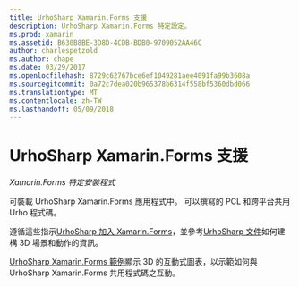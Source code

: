 ```yaml
---
title: UrhoSharp Xamarin.Forms 支援
description: UrhoSharp Xamarin.Forms 特定設定。
ms.prod: xamarin
ms.assetid: B630B8BE-3D8D-4CDB-BDB0-9709052AA46C
author: charlespetzold
ms.author: chape
ms.date: 03/29/2017
ms.openlocfilehash: 8729c62767bce6ef1049281aee4091fa99b3608a
ms.sourcegitcommit: 0a72c7dea020b965378b6314f558bf5360dbd066
ms.translationtype: MT
ms.contentlocale: zh-TW
ms.lasthandoff: 05/09/2018
---
```

# <a name="urhosharp-xamarinforms-support"></a>UrhoSharp Xamarin.Forms 支援

_Xamarin.Forms 特定安裝程式_

可裝載 UrhoSharp Xamarin.Forms 應用程式中。 可以撰寫的 PCL 和跨平台共用 Urho 程式碼。

遵循這些指示[UrhoSharp 加入 Xamarin.Forms](~/xamarin-forms/user-interface/graphics/urhosharp.md)，並參考[UrhoSharp 文件](~/graphics-games/urhosharp/using.md)如何建構 3D 場景和動作的資訊。

[UrhoSharp Xamarin.Forms 範例](https://github.com/xamarin/urho-samples/tree/master/FormsSample)顯示 3D 的互動式圖表，以示範如何與 UrhoSharp Xamarin.Forms 共用程式碼之互動。

